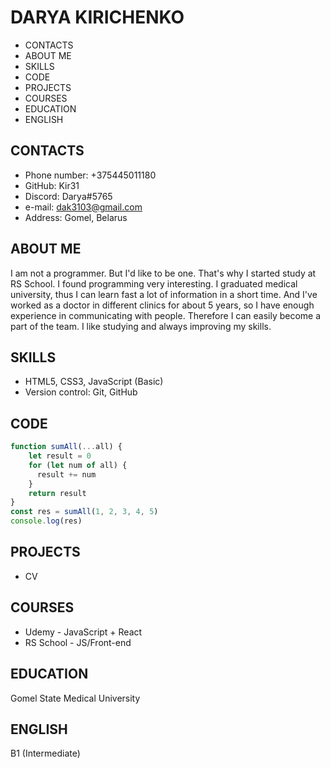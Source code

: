 
# DARYA KIRICHENKO

* CONTACTS
* ABOUT ME
* SKILLS
* CODE
* PROJECTS
* COURSES
* EDUCATION
* ENGLISH

## CONTACTS

* Phone number: +375445011180
* GitHub: Kir31
* Discord: Darya#5765
* e-mail: dak3103@gmail.com
* Address: Gomel, Belarus

## ABOUT ME

I am not a programmer. But I'd like to be one. That's why I started study at RS School. I found programming very interesting. I graduated medical university, thus I can learn fast a lot of information in a short time. And I've worked as a doctor in different clinics for about 5 years, so I have enough experience in communicating with people. Therefore I can easily become a part of the team. I like studying and always improving my skills.

## SKILLS

* HTML5, CSS3, JavaScript (Basic)
* Version control: Git, GitHub

## CODE

```JavaScript
function sumAll(...all) {
    let result = 0
    for (let num of all) {
      result += num
    }
    return result
}
const res = sumAll(1, 2, 3, 4, 5)
console.log(res)
```

## PROJECTS

* CV

## COURSES

* Udemy - JavaScript + React
* RS School - JS/Front-end

## EDUCATION

Gomel State Medical University

## ENGLISH

B1 (Intermediate)
